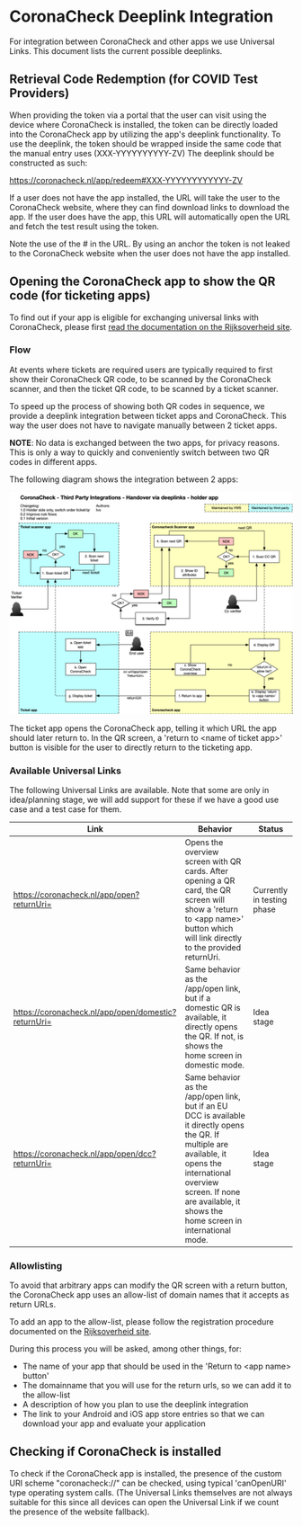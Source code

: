 # CoronaCheck Deeplink Integration

For integration between CoronaCheck and other apps we use Universal Links. This document lists the current possible deeplinks.

## Retrieval Code Redemption (for COVID Test Providers)

When providing the token via a portal that the user can visit using the device where CoronaCheck is installed, the token can be directly loaded into the CoronaCheck app by utilizing the app's deeplink functionality. To use the deeplink, the token should be wrapped inside the same code that the manual entry uses (XXX-YYYYYYYYYY-ZV) The deeplink should be constructed as such:

https://coronacheck.nl/app/redeem#XXX-YYYYYYYYYYYY-ZV

If a user does not have the app installed, the URL will take the user to the CoronaCheck website, where they can find download links to download the app. If the user does have the app, this URL will automatically open the URL and fetch the test result using the token.

Note the use of the # in the URL. By using an anchor the token is not leaked to the CoronaCheck website when the user does not have the app installed.

## Opening the CoronaCheck app to show the QR code (for ticketing apps)

To find out if your app is eligible for exchanging universal links with CoronaCheck, please first [read the documentation on the Rijksoverheid site](https://www.rijksoverheid.nl/onderwerpen/coronavirus-covid-19/coronabewijs/coronacheck-voor-applicatie-providers).

### Flow 
At events where tickets are required users are typically required to first show their CoronaCheck QR code, to be scanned by the CoronaCheck scanner, and then the ticket QR code, to be scanned by a ticket scanner.

To speed up the process of showing both QR codes in sequence, we provide a deeplink integration between ticket apps and CoronaCheck. This way the user does not have to navigate manually between 2 ticket apps.

**NOTE**: No data is exchanged between the two apps, for privacy reasons. This is only a way to quickly and conveniently switch between two QR codes in different apps.

The following diagram shows the integration between 2 apps:

![deeplinks holder](images/deeplinks-holder.png)

The ticket app opens the CoronaCheck app, telling it which URL the app should later return to. In the QR screen, a 'return to \<name of ticket app\>' button is visible for the user to directly return to the ticketing app.

### Available Universal Links  
  
The following Universal Links are available. Note that some are only in idea/planning stage, we will add support for these if we have a good use case and a test case for them.
  
Link | Behavior | Status
-----|----------|-------
https://coronacheck.nl/app/open?returnUri= | Opens the overview screen with QR cards. After opening a QR card, the QR screen will show a 'return to \<app name\>' button which will link directly to the provided returnUri. | Currently in testing phase
https://coronacheck.nl/app/open/domestic?returnUri= | Same behavior as the /app/open link, but if a domestic QR is available, it directly opens the QR. If not, is shows the home screen in domestic mode. | Idea stage
https://coronacheck.nl/app/open/dcc?returnUri= | Same behavior as the /app/open link, but if an EU DCC is available it directly opens the QR. If multiple are available, it opens the international overview screen. If none are available, it shows the home screen in international mode. | Idea stage
  
 
### Allowlisting   
  
To avoid that arbitrary apps can modify the QR screen with a return button, the CoronaCheck app uses an allow-list of domain names that it accepts as return URLs. 

To add an app to the allow-list, please follow the registration procedure documented on the [Rijksoverheid site](https://www.rijksoverheid.nl/onderwerpen/coronavirus-covid-19/coronabewijs/coronacheck-voor-applicatie-providers).
  
During this process you will be asked, among other things, for: 

  * The name of your app that should be used in the 'Return to \<app name\> button'
  * The domainname that you will use for the return urls, so we can add it to the allow-list
  * A description of how you plan to use the deeplink integration
  * The link to your Android and iOS app store entries so that we can download your app and evaluate your application


## Checking if CoronaCheck is installed 

To check if the CoronaCheck app is installed, the presence of the custom URI scheme "coronacheck://" can be checked, using typical 'canOpenURI' type operating system calls. (The Universal Links themselves are not always suitable for this since all devices can open the Universal Link if we count the presence of the website fallback).


